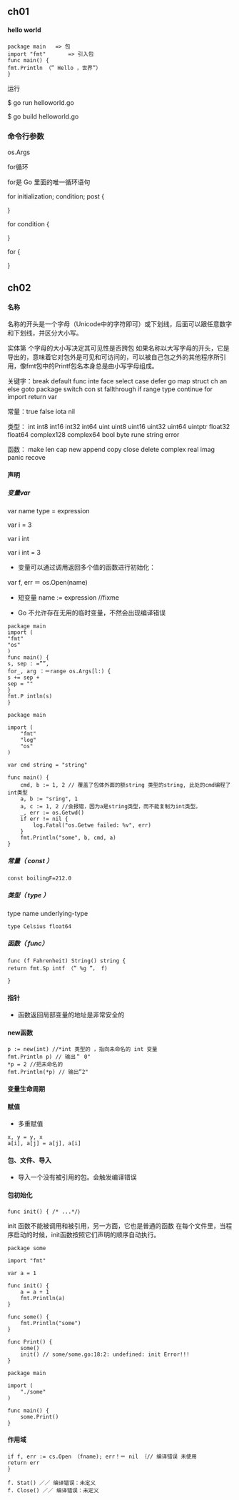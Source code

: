 ## ch01

#### hello world


```
package main   => 包
import "fmt"       => 引入包      
func main() { 
fmt.Println （” Hello ，世界”）
}

```

运行

$ go run helloworld.go

$ go build helloworld.go

### 命令行参数

os.Args

for循环

for是 Go 里面的唯一循环语句

for initialization; condition; post { 

}

for condition {
    
}

for {
    
}


## ch02

#### 名称 

名称的开头是一个字母（Unicode中的字符即可）或下划线，后面可以跟任意数字和下划线，并区分大小写。


实体第 个字母的大小写决定其可见性是否跨包 如果名称以大写字母的开头，它是导出的，意味着它对包外是可见和可访问的，可以被自己包之外的其他程序所引用，像fmt包中的Printf包名本身总是由小写字母组成。


关键字：break default func inte face select 
case defer go map struct 
ch an else goto package switch 
con st fallthrough if range type 
continue for  import return var

常量：true false iota nil 

类型： int int8 int16 int32 int64 
uint uint8 uint16 uint32 uint64 uintptr 
float32 float64 complex128 complex64 
bool byte rune string error 

函数： make len cap new append copy close delete 
complex real imag 
panic recove


#### 声明

##### 变量var 


var name type = expression

var i = 3

var i int

var i int = 3



- 变量可以通过调用返回多个值的函数进行初始化：

var f, err ＝ os.Open(name) 

- 短变量 name := expression  //fixme



- Go 不允许存在无用的临时变量，不然会出现编译错误

```
package main 
import ( 
"fmt"
"os" 
)
func main() { 
s, sep : =””, 
for_, arg ：＝range os.Args[l:) { 
s += sep + 
sep = ""
} 
fmt.P intln(s)
}
```



```
package main

import (
	"fmt"
	"log"
	"os"
)

var cmd string = "string"

func main() {
	cmd, b := 1, 2 // 覆盖了包体外面的额string 类型的string, 此处的cmd编程了int类型
	a, b := "sring", 1
	a, c := 1, 2 //会报错，因为a是string类型，而不能复制为int类型。
	_, err := os.Getwd()
	if err != nil {
		log.Fatal("os.Getwe failed: %v", err)
	}
	fmt.Println("some", b, cmd, a)
}
```




##### 常量（ const ）

```
const boilingF=212.0
```


##### 类型（ type ）

type name underlying-type

```
type Celsius float64
```


##### 函数（ func）


```
func (f Fahrenheit) String() string { 
return fmt.Sp intf （” %g ”， f) 
    
}
```


#### 指针

- 函数返回局部变量的地址是非常安全的


#### new函数

```
p := new(int) //*int 类型的 ，指向未命名的 int 变量
fmt.Println p) // 输出＂ 0"
*p = 2 //把未命名的 
fmt.Println(*p) // 输出”2"
```

#### 变量生命周期

#### 赋值 
- 多重赋值

```
x, y = y, x 
a[i], a[j] = a[j], a[i]
```

#### 包、文件、导入
- 导入一个没有被引用的包。会触发编译错误


#### 包初始化


```
func init() { /* ...*/｝
```
init 函数不能被调用和被引用，另一方面，它也是普通的函数 在每个文件里，当程序启动的时候，init函数按照它们声明的顺序自动执行。

```
package some

import "fmt"

var a = 1

func init() {
	a = a + 1
	fmt.Println(a)
}

func some() {
	fmt.Println("some")
}

func Print() {
	some()
	init() // some/some.go:18:2: undefined: init Error!!!
}
```

```
package main

import (
	"./some"
)

func main() {
	some.Print()
}
```

#### 作用域

```
if f, err := cs.Open （fname); err！＝ nil ｛// 编译错误 未使用
return err 
}

f. Stat() ／／ 编译错误：未定义
f. Close() ／／ 编译错误：未定义
```
